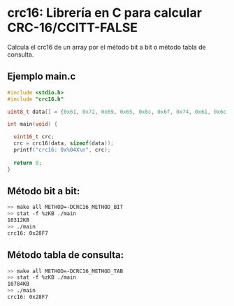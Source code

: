 # crc16: Librería en C para calcular CRC-16/CCITT-FALSE

Calcula el crc16 de un array por el método bit a bit o método tabla de consulta.

## Ejemplo main.c

```c
#include <stdio.h>
#include "crc16.h"

uint8_t data[] = {0x61, 0x72, 0x69, 0x65, 0x6c, 0x6f, 0x74, 0x61, 0x6c, 0x6f, 0x72, 0x61};

int main(void) {

  uint16_t crc;
  crc = crc16(data, sizeof(data));
  printf("crc16: 0x%04X\n", crc);
  
  return 0;
}
```

## Método bit a bit:

```bash
>> make all METHOD=-DCRC16_METHOD_BIT
>> stat -f %zKB ./main
10312KB
>> ./main
crc16: 0x28F7
```

## Método tabla de consulta:

```bash
>> make all METHOD=-DCRC16_METHOD_TAB
>> stat -f %zKB ./main
10784KB
>> ./main
crc16: 0x28F7
```

